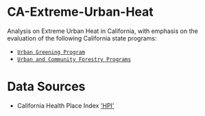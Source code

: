 # CA-Extreme-Urban-Heat
Analysis on Extreme Urban Heat in California, with emphasis on the evaluation of the following California state programs:

* [`Urban Greening Program`](https://resources.ca.gov/grants/urban-greening)
* [`Urban and Community Forestry Programs`](https://www.fire.ca.gov/grants/urban-and-community-forestry-grant-programs/)

# Data Sources

* California Health Place Index ['HPI'](https://healthyplacesindex.org/) 

